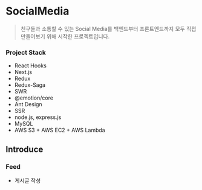 # SocialMedia

> 친구들과 소통할 수 있는 Social Media를 백엔드부터 프론트엔드까지 모두 직접 만들어보기 위해 시작한 프로젝트입니다.

### Project Stack
* React Hooks
* Next.js
* Redux
* Redux-Saga
* SWR
* @emotion/core
* Ant Design
* SSR
* node.js, express.js
* MySQL
* AWS S3 + AWS EC2 + AWS Lambda 

## Introduce
### Feed
* 게시글 작성
